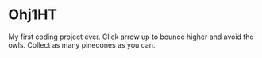 # Ohj1HT
My first coding project ever.
Click arrow up to bounce higher and avoid the owls.
Collect as many pinecones as you can.
